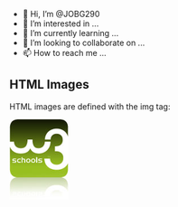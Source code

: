 - 👋 Hi, I’m @JOBG290
- 👀 I’m interested in ...
- 🌱 I’m currently learning ...
- 💞️ I’m looking to collaborate on ...
- 📫 How to reach me ...

<!---
JOBG290/JOBG290 is a ✨ special ✨ repository because its `README.md` (this file) appears on your GitHub profile.
You can click the Preview link to take a look at your changes.
--->
<!DOCTYPE html>
<html>
<head>
<link rel="stylesheet" href="styles.css">
</head>

<body>
<h2>HTML Images</h2>
<p>HTML images are defined with the img tag:</p>
<img src="w3schools.jpg" alt="W3Schools.com" width="104" height="142">
</body>
</html>
